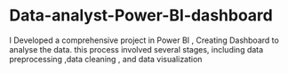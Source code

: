 # Data-analyst-Power-BI-dashboard
I Developed a comprehensive project in Power BI , Creating Dashboard to analyse the  data. this process involved several stages, including data preprocessing ,data cleaning , and data visualization
